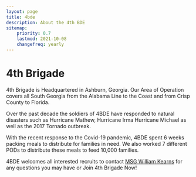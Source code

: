 ```yaml
---
layout: page
title: 4bde
description: About the 4th BDE
sitemap:
    priority: 0.7
    lastmod: 2021-10-08
    changefreq: yearly
---
```


# 4th Brigade

4th Brigade is Headquartered in Ashburn, Georgia. Our Area of Operation covers all South Georgia from the Alabama Line to the Coast and from Crisp County to Florida.

Over the past decade the soldiers of 4BDE have responded to natural disasters such as Hurricane Mathew, Hurricane Irma Hurricane Michael as well as the 2017 Tornado outbreak.

With the recent response to the Covid-19 pandemic, 4BDE spent 6 weeks packing meals to distribute for families in need. We also worked 7 different PODs to distribute these meals to feed 10,000 families.

4BDE welcomes all interested recruits to contact [MSG William Kearns](william.kearns@gasdf.us) for any questions you may have or Join 4th Brigade Now!

